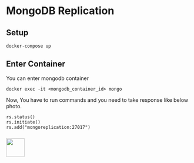 # MongoDB Replication

## Setup

````
docker-compose up
````

## Enter Container
You can enter mongodb container
````
docker exec -it <mongodb_container_id> mongo
````
Now, You have to run commands and you need to take response like below photo.
````
rs.status()
rs.initiate()
rs.add("mongoreplication:27017")

````

### <img src="https://prnt.sc/16d2yfz" width="50px">